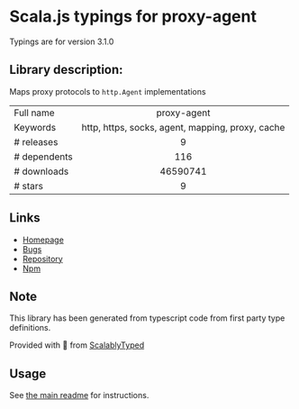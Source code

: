 
# Scala.js typings for proxy-agent

Typings are for version 3.1.0

## Library description:
Maps proxy protocols to `http.Agent` implementations

|                    |                 |
| ------------------ | :-------------: |
| Full name          | proxy-agent |
| Keywords           | http, https, socks, agent, mapping, proxy, cache |
| # releases         | 9 |
| # dependents       | 116 |
| # downloads        | 46590741 |
| # stars            | 9 |

## Links
- [Homepage](https://github.com/TooTallNate/node-proxy-agent)
- [Bugs](https://github.com/TooTallNate/node-proxy-agent/issues)
- [Repository](https://github.com/TooTallNate/node-proxy-agent)
- [Npm](https://www.npmjs.com/package/proxy-agent)
    


## Note
This library has been generated from typescript code from first party type definitions.

Provided with :purple_heart: from [ScalablyTyped](https://github.com/oyvindberg/ScalablyTyped)

## Usage
See [the main readme](../../readme.md) for instructions.


